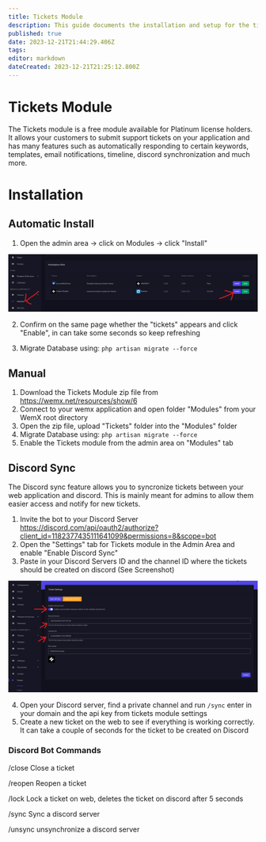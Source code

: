 ```yaml
---
title: Tickets Module
description: This guide documents the installation and setup for the tickets module
published: true
date: 2023-12-21T21:44:29.406Z
tags: 
editor: markdown
dateCreated: 2023-12-21T21:25:12.800Z
---
```


# Tickets Module
The Tickets module is a free module available for Platinum license holders. It allows your customers to submit support tickets on your application and has many features such as automatically responding to certain keywords, templates, email notifications, timeline, discord synchronization and much more.

# Installation

## Automatic Install

1. Open the admin area -> click on Modules -> click "Install"

![ticket-module-install.png](/ticket-module-install.png)

2. Confirm on the same page whether the "tickets" appears and click "Enable", in can take some seconds so keep refreshing

3. Migrate Database using: `php artisan migrate --force`

## Manual

1. Download the Tickets Module zip file from https://wemx.net/resources/show/6
2. Connect to your wemx application and open folder "Modules" from your WemX root directory
3. Open the zip file, upload "Tickets" folder into the "Modules" folder
4. Migrate Database using: `php artisan migrate --force`
5. Enable the Tickets module from the admin area on "Modules" tab

## Discord Sync

The Discord sync feature allows you to syncronize tickets between your web application and discord. This is mainly meant for admins to allow them easier access and notify for new tickets.

1. Invite the bot to your Discord Server https://discord.com/api/oauth2/authorize?client_id=1182377435111641099&permissions=8&scope=bot
2. Open the "Settings" tab for Tickets module in the Admin Area and enable "Enable Discord Sync"
3. Paste in your Discord Servers ID and the channel ID where the tickets should be created on discord (See Screenshot)

![tickets-module-discord-settings.png](/tickets-module-discord-settings.png)

4. Open your Discord server, find a private channel and run `/sync` enter in your domain and the api key from tickets module settings
5. Create a new ticket on the web to see if everything is working correctly. It can take a couple of seconds for the ticket to be created on Discord

### Discord Bot Commands

/close
Close a ticket

/reopen
Reopen a ticket

/lock
Lock a ticket on web, deletes the ticket on discord after 5 seconds

/sync
Sync a discord server

/unsync
unsynchronize a discord server